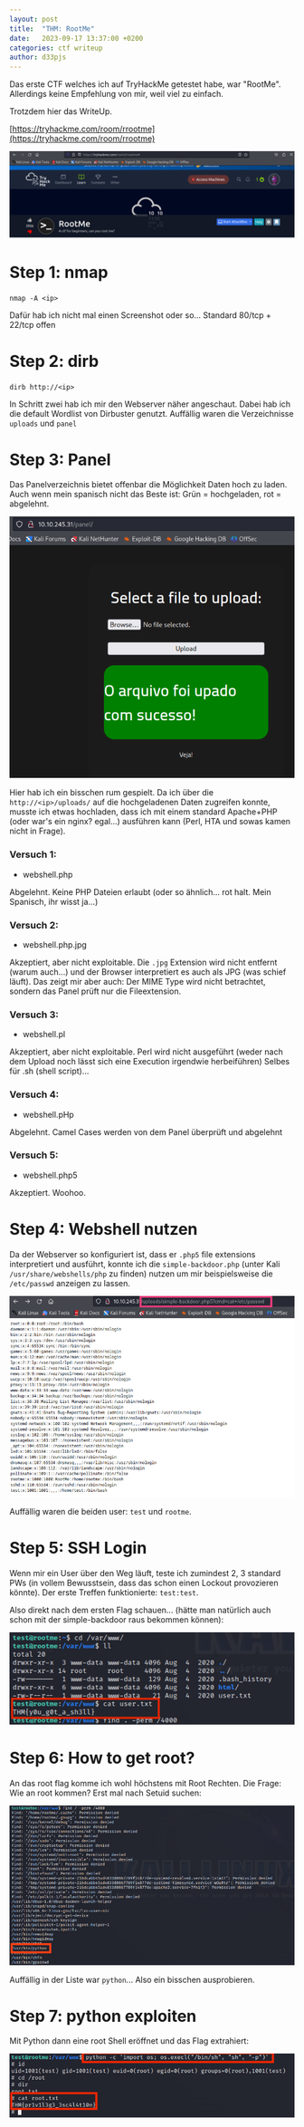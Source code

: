 ```yaml
---
layout: post
title:  "THM: RootMe"
date:   2023-09-17 13:37:00 +0200
categories: ctf writeup
author: d33pjs
---
```


Das erste CTF welches ich auf TryHackMe getestet habe, war "RootMe". Allerdings keine Empfehlung von mir, weil viel zu einfach.

Trotzdem hier das WriteUp.

[https://tryhackme.com/room/rrootme](https://tryhackme.com/room/rrootme)

![beginning](/assets/rootme.png)

# Step 1: nmap

`nmap -A <ip>`

Dafür hab ich nicht mal einen Screenshot oder so... Standard 80/tcp + 22/tcp offen

# Step 2: dirb

`dirb http://<ip>`

In Schritt zwei hab ich mir den Webserver näher angeschaut. Dabei hab ich die default Wordlist von Dirbuster genutzt. Auffällig waren die Verzeichnisse `uploads` und `panel`

# Step 3: Panel

Das Panelverzeichnis bietet offenbar die Möglichkeit Daten hoch zu laden. Auch wenn mein spanisch nicht das Beste ist: Grün = hochgeladen, rot = abgelehnt.

![upload panel](/assets/panel.png)

Hier hab ich ein bisschen rum gespielt. Da ich über die `http://<ip>/uploads/` auf die hochgeladenen Daten zugreifen konnte, musste ich etwas hochladen, dass ich mit einem standard Apache+PHP (oder war's ein nginx? egal...) ausführen kann (Perl, HTA und sowas kamen nicht in Frage).

### Versuch 1:
- webshell.php

Abgelehnt. Keine PHP Dateien erlaubt (oder so ähnlich... rot halt. Mein Spanisch, ihr wisst ja...)

### Versuch 2:
- webshell.php.jpg

Akzeptiert, aber nicht exploitable.
Die `.jpg` Extension wird nicht entfernt (warum auch...) und der Browser interpretiert es auch als JPG (was schief läuft).
Das zeigt mir aber auch: Der MIME Type wird nicht betrachtet, sondern das Panel prüft nur die Fileextension.

### Versuch 3:
- webshell.pl

Akzeptiert, aber nicht exploitable.
Perl wird nicht ausgeführt (weder nach dem Upload noch lässt sich eine Execution irgendwie herbeiführen)
Selbes für .sh (shell script)...

### Versuch 4:
- webshell.pHp

Abgelehnt. Camel Cases werden von dem Panel überprüft und abgelehnt

### Versuch 5:
- webshell.php5

Akzeptiert. Woohoo.

# Step 4: Webshell nutzen
Da der Webserver so konfiguriert ist, dass er `.php5` file extensions interpretiert und ausführt, konnte ich die `simple-backdoor.php` (unter Kali `/usr/share/webshells/php` zu finden) nutzen um mir beispielsweise die `/etc/passwd` anzeigen zu lassen.

![basic php webshell](/assets/php_basic_shell.png)

Auffällig waren die beiden user: `test` und `rootme`.

# Step 5: SSH Login

Wenn mir ein User über den Weg läuft, teste ich zumindest 2, 3 standard PWs (in vollem Bewusstsein, dass das schon einen Lockout provozieren könnte). Der erste Treffen funktionierte: `test:test`.

Also direkt nach dem ersten Flag schauen... (hätte man natürlich auch schon mit der simple-backdoor raus bekommen können):

![first flag](/assets/test_user_txt.png)

# Step 6: How to get root?

An das root flag komme ich wohl höchstens mit Root Rechten. Die Frage: Wie an root kommen? Erst mal nach Setuid suchen:

![setuid](/assets/setuid.png)

Auffällig in der Liste war `python`... Also ein bisschen ausprobieren.

# Step 7: python exploiten

Mit Python dann eine root Shell eröffnet und das Flag extrahiert:

![python root shell and flag](/assets/root_txt.png)
